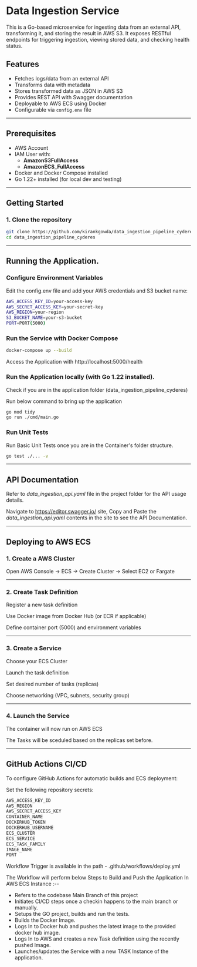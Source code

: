 # Data Ingestion Service

This is a Go-based microservice for ingesting data from an external API, transforming it, and storing the result in AWS S3. It exposes RESTful endpoints for triggering ingestion, viewing stored data, and checking health status.

## Features

- Fetches logs/data from an external API
- Transforms data with metadata
- Stores transformed data as JSON in AWS S3
- Provides REST API with Swagger documentation
- Deployable to AWS ECS using Docker
- Configurable via `config.env` file

---

## Prerequisites

- AWS Account
- IAM User with:
  - **AmazonS3FullAccess**
  - **AmazonECS_FullAccess**
- Docker and Docker Compose installed
- Go 1.22+ installed (for local dev and testing)

---

## Getting Started

### 1. Clone the repository

```bash
git clone https://github.com/kirankgowda/data_ingestion_pipeline_cyderes.git
cd data_ingestion_pipeline_cyderes
```

--- 

## Running the Application.

### Configure Environment Variables

Edit the config.env file and add your AWS credentials and S3 bucket name:

```bash
AWS_ACCESS_KEY_ID=your-access-key
AWS_SECRET_ACCESS_KEY=your-secret-key
AWS_REGION=your-region
S3_BUCKET_NAME=your-s3-bucket
PORT=PORT(5000)
```

### Run the Service with Docker Compose

```bash
docker-compose up --build
```

Access the Application with http://localhost:5000/health

### Run the Application locally (with Go 1.22 installed).

Check if you are in the application folder (data_ingestion_pipeline_cyderes)

Run below command to bring up the application

```bash 
go mod tidy
go run ./cmd/main.go
```

### Run Unit Tests

Run Basic Unit Tests once you are in the Container's folder structure.

```bash
go test ./... -v
```

---

## API Documentation

Refer to *data_ingestion_api.yaml* file in the project folder for the API usage details.

Navigate to https://editor.swagger.io/ site, Copy and Paste the *data_ingestion_api.yaml* contents in the site to see the API Documentation.


--- 

## Deploying to AWS ECS

### 1. Create a AWS Cluster

Open AWS Console → ECS → Create Cluster → Select EC2 or Fargate

--- 

### 2. Create Task Definition

Register a new task definition

Use Docker image from Docker Hub (or ECR if applicable)

Define container port (5000) and environment variables

--- 

### 3. Create a Service

Choose your ECS Cluster

Launch the task definition

Set desired number of tasks (replicas)

Choose networking (VPC, subnets, security group)

--- 

### 4. Launch the Service

The container will now run on AWS ECS

The Tasks will be sceduled based on the replicas set before.

---

## GitHub Actions CI/CD

To configure GitHub Actions for automatic builds and ECS deployment:

Set the following repository secrets:

```bash
AWS_ACCESS_KEY_ID
AWS_REGION
AWS_SECRET_ACCESS_KEY
CONTAINER_NAME
DOCKERHUB_TOKEN
DOCKERHUB_USERNAME
ECS_CLUSTER
ECS_SERVICE
ECS_TASK_FAMILY
IMAGE_NAME
PORT
```

Workflow Trigger is available in the path - .github/workflows/deploy.yml

The Workflow will perform below Steps to Build and Push the Application In AWS ECS Instance :--

 - Refers to the codebase Main Branch of this project
 - Initiates CI/CD steps once a checkin happens to the main branch or manually.
 - Setups the GO project, builds and run the tests.
 - Builds the Docker Image.
 - Logs In to Docker hub and pushes the latest image to the provided docker hub image.
 - Logs In to AWS and creates a new Task definition using the recently pushed Image.
 - Launches/updates the Service with a new TASK Instance of the application. 







